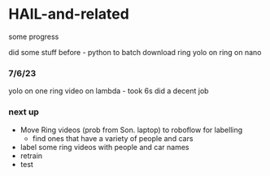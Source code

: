 # HAIL-and-related

some progress

did some stuff before - python to batch download ring
yolo on ring on nano

### 7/6/23 

yolo on one ring video on lambda - took 6s
did a decent job

### next up 
- Move Ring videos (prob from Son. laptop) to roboflow for labelling
  -   find ones that have a variety of people and cars
- label some ring videos with people and car names 
- retrain 
- test
